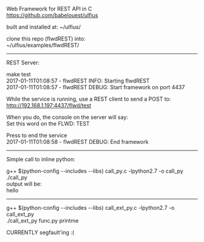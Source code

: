 Web Framework for REST API in C  
https://github.com/babelouest/ulfius  
  
built and installed at:
~/ulfius/  

clone this repo (flwdREST) into:  
~/ulfius/examples/flwdREST/  
  
--------------  
REST Server:  
  
make test  
2017-01-11T01:08:57 - flwdREST INFO: Starting flwdREST  
2017-01-11T01:08:57 - flwdREST DEBUG: Start framework on port 4437  
  
While the service is running, use a REST client to send a POST to:  
http://192.168.1.197:4437/flwd/test  
  
When you do, the console on the server will say:  
    Set this word on the FLWD: TEST  

Press <enter> to end the service  
2017-01-11T01:08:58 - flwdREST DEBUG: End framework  
  
--------------  
Simple call to inline python:  

g++ $(python-config --includes --libs) call_py.c -lpython2.7 -o call_py  
./call_py  
output will be:  
   hello  
  
--------------  
g++ $(python-config --includes --libs) call_ext_py.c -lpython2.7 -o call_ext_py  
./call_ext_py func.py printme  
  
CURRENTLY segfault'ing :(  
  



